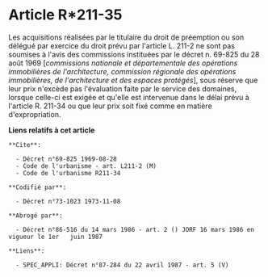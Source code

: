 # Article R*211-35

Les acquisitions réalisées par le titulaire du droit de préemption ou son délégué par exercice du droit prévu par l'article
L. 211-2 ne sont pas soumises à l'avis des commissions instituées par le décret n. 69-825 du 28 août 1969 [*commissions
nationale et départementale des opérations immobilières de l'architecture, commission régionale des opérations immobilières,
de l'architecture et des espaces protégés*], sous réserve que leur prix n'excède pas l'évaluation faite par le service des
domaines, lorsque celle-ci est exigée et qu'elle est intervenue dans le délai prévu à l'article R. 211-34 ou que leur prix
soit fixé comme en matière d'expropriation.

**Liens relatifs à cet article**

	**Cite**:

	  - Décret n°69-825 1969-08-28
	  - Code de l'urbanisme - art. L211-2 (M)
	  - Code de l'urbanisme R211-34

	**Codifié par**:

	  - Décret n°73-1023 1973-11-08

	**Abrogé par**:

	  - Décret n°86-516 du 14 mars 1986 - art. 2 () JORF 16 mars 1986 en vigueur le 1er   juin 1987

	**Liens**:

	  - SPEC_APPLI: Décret n°87-284 du 22 avril 1987 - art. 5 (V)
